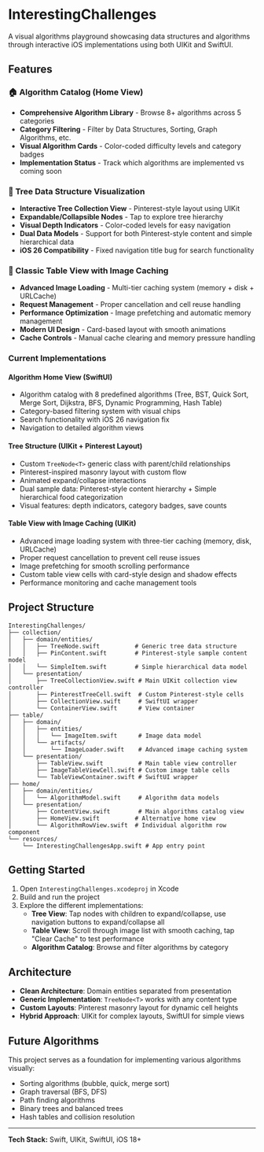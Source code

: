 # InterestingChallenges

A visual algorithms playground showcasing data structures and algorithms through interactive iOS implementations using both UIKit and SwiftUI.

## Features

### 🏠 Algorithm Catalog (Home View)
- **Comprehensive Algorithm Library** - Browse 8+ algorithms across 5 categories
- **Category Filtering** - Filter by Data Structures, Sorting, Graph Algorithms, etc.
- **Visual Algorithm Cards** - Color-coded difficulty levels and category badges
- **Implementation Status** - Track which algorithms are implemented vs coming soon

### 🌳 Tree Data Structure Visualization
- **Interactive Tree Collection View** - Pinterest-style layout using UIKit
- **Expandable/Collapsible Nodes** - Tap to explore tree hierarchy
- **Visual Depth Indicators** - Color-coded levels for easy navigation
- **Dual Data Models** - Support for both Pinterest-style content and simple hierarchical data
- **iOS 26 Compatibility** - Fixed navigation title bug for search functionality

### 📱 Classic Table View with Image Caching
- **Advanced Image Loading** - Multi-tier caching system (memory + disk + URLCache)
- **Request Management** - Proper cancellation and cell reuse handling
- **Performance Optimization** - Image prefetching and automatic memory management
- **Modern UI Design** - Card-based layout with smooth animations
- **Cache Controls** - Manual cache clearing and memory pressure handling

### Current Implementations

#### Algorithm Home View (SwiftUI)
- Algorithm catalog with 8 predefined algorithms (Tree, BST, Quick Sort, Merge Sort, Dijkstra, BFS, Dynamic Programming, Hash Table)
- Category-based filtering system with visual chips
- Search functionality with iOS 26 navigation fix
- Navigation to detailed algorithm views

#### Tree Structure (UIKit + Pinterest Layout)
- Custom `TreeNode<T>` generic class with parent/child relationships
- Pinterest-inspired masonry layout with custom flow
- Animated expand/collapse interactions
- Dual sample data: Pinterest-style content hierarchy + Simple hierarchical food categorization
- Visual features: depth indicators, category badges, save counts

#### Table View with Image Caching (UIKit)
- Advanced image loading system with three-tier caching (memory, disk, URLCache)
- Proper request cancellation to prevent cell reuse issues
- Image prefetching for smooth scrolling performance
- Custom table view cells with card-style design and shadow effects
- Performance monitoring and cache management tools

## Project Structure

```
InterestingChallenges/
├── collection/
│   ├── domain/entities/
│   │   ├── TreeNode.swift          # Generic tree data structure
│   │   ├── PinContent.swift        # Pinterest-style sample content model
│   │   └── SimpleItem.swift        # Simple hierarchical data model
│   └── presentation/
│       ├── TreeCollectionView.swift # Main UIKit collection view controller
│       ├── PinterestTreeCell.swift  # Custom Pinterest-style cells
│       ├── CollectionView.swift     # SwiftUI wrapper
│       └── ContainerView.swift      # View container
├── table/
│   ├── domain/
│   │   ├── entities/
│   │   │   └── ImageItem.swift      # Image data model
│   │   └── artifacts/
│   │       └── ImageLoader.swift    # Advanced image caching system
│   └── presentation/
│       ├── TableView.swift          # Main table view controller
│       ├── ImageTableViewCell.swift # Custom image table cells
│       └── TableViewContainer.swift # SwiftUI wrapper
├── home/
│   ├── domain/entities/
│   │   └── AlgorithmModel.swift     # Algorithm data models
│   └── presentation/
│       ├── ContentView.swift        # Main algorithms catalog view
│       ├── HomeView.swift          # Alternative home view
│       └── AlgorithmRowView.swift  # Individual algorithm row component
└── resources/
    └── InterestingChallengesApp.swift # App entry point
```

## Getting Started

1. Open `InterestingChallenges.xcodeproj` in Xcode
2. Build and run the project
3. Explore the different implementations:
   - **Tree View**: Tap nodes with children to expand/collapse, use navigation buttons to expand/collapse all
   - **Table View**: Scroll through image list with smooth caching, tap "Clear Cache" to test performance
   - **Algorithm Catalog**: Browse and filter algorithms by category

## Architecture

- **Clean Architecture**: Domain entities separated from presentation
- **Generic Implementation**: `TreeNode<T>` works with any content type
- **Custom Layouts**: Pinterest masonry layout for dynamic cell heights
- **Hybrid Approach**: UIKit for complex layouts, SwiftUI for simple views

## Future Algorithms

This project serves as a foundation for implementing various algorithms visually:
- Sorting algorithms (bubble, quick, merge sort)
- Graph traversal (BFS, DFS)
- Path finding algorithms
- Binary trees and balanced trees
- Hash tables and collision resolution

---

**Tech Stack:** Swift, UIKit, SwiftUI, iOS 18+
